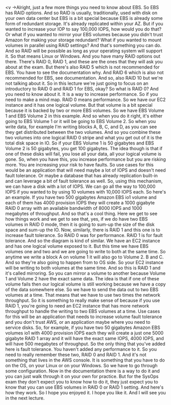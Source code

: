 
<v ->Alright, just a few more things</v>
you need to know about EBS.
So EBS has RAID options.
And so RAID is usually, traditionally,
used with disk on your own data center
but EBS is a bit special because
EBS is already some form of redundant storage.
It's already replicated within your AZ.
But if you wanted to increase your IOP
to say 100,000 IOPS, how would you do that?
Or what if you wanted to mirror your EBS volumes
because you didn't trust Amazon
for making your storage redundant?
What if you wanted to mount volumes
in parallel using RAID settings?
And that's something you can do.
And so RAID will be possible as long as
your operating system will support it.
So that means Linux or Windows.
And you have many RAID options out there.
There's RAID 0, RAID 1, and these are the ones
that they will ask you about at the exam.
But there's also RAID 5 which is not recommended for EBS.
You have to see the documentation why.
And RAID 6 which is also not recommended
for EBS, see documentation.
And so, also RAID 10 but we're not talking about it.
So in this lecture we're just going to focus
on an introductory to RAID 0 and RAID 1 for EBS, okay?
So what is RAID 0?
And you need to know about it.
It is a way to increase performance.
So if you need to make a mind map.
RAID 0 means performance.
So we have our EC2 instance and it has one logical volume.
But that volume is a bit special
because it is backed by two or more EBS volumes.
So we have EBS Volume 1 and EBS Volume 2 in this example.
And so when you do it right, it's either going to
EBS Volume 1 or it will be going to EBS Volume 2.
So when you write data, for example
I'm writing blocks A, B, C, and D,
as you can see they get distributed between the two volumes.
And so you combine these two volumes
into one logical RAID 0 stripe
and what you get out of it is the total disk space in IO.
So if your EBS Volume 1 is 50 gigabytes
and EBS Volume 2 is 50 gigabytes, you get 100 gigabytes.
The idea though is that if one of these disks will fail,
you lose all your data, all your logical volume is gone.
So, when you have this, you increase performance
but you are risking more.
You are increasing your risk to have faults.
So use cases for this would be
an application that will need maybe
a lot of IOPS and doesn't need fault tolerance.
Or maybe a database that has already replication built-in
and can leverage a bit of fault tolerance as well.
So, using this mechanism,
we can have a disk with a lot of IOPS.
We can go all the way to 100,000 IOPS
if you wanted to by using 10 volumes with 10,000 IOPS each.
So here's an example.
If you have two 500 gigabytes Amazon EBS io1 volume
and each of them has 4000 provision IOPS
they will create a 1000 gigabyte RAID 0 array
with an available bandwidth of 8000 IOPS
and 1000 megabytes of throughput.
And so that's a cool thing.
Here we get to see how things work
and we get to see that, yes,
if we do have two EBS volumes in RAID 0 mode,
then it is going to sum-up the size
of the disk space and sum-up the IO.
Now, similarly, there is RAID 1
and this one is to increase fault tolerance.
So RAID 0 was for performance.
RAID 1 is for fault tolerance.
And so the diagram is kind of similar.
We have an EC2 instance
and has one logical volume exposed to it.
But this time we have EBS volumes one and two
and we are going to write to both at the same time.
So anytime we write a block A on volume 1
it will also go to Volume 2.
B and C.
And so they're also going to happen from to OS side.
So your EC2 instance will be writing
to both volumes at the same time.
And so this is RAID 1 and it's called mirroring.
So you can mirror a volume to another
because Volume 1 and Volume 2 have the exact same data.
The idea is that if one of these volume fails
then our logical volume is still working
because we have a copy of the data somewhere else.
So we have to send the data out
to two EBS volumes at a time.
That means that we have to use
two times the network throughput.
So it is something to really make sense of
because if you use RAID 1,
you're going to need an EC2 instance
that has more network throughput to handle
the writing to two EBS volumes at a time.
Use cases for this will be an application
that needs to increase volume fault tolerance
and you don't trust AWS,
or an application maybe where you need to service disks.
So, for example, if you have
two 50 gigabytes Amazon EBS volumes io1
with 4000 provision IOPS each
they will create a
just one 5000 gigabyte RAID 1 array
and it will have the exact same IOPS, 4000 IOPS,
and will have 500 megabytes of throughput.
So the only thing that you've added here is fault tolerance.
You haven't added any performance to it.
So you need to really remember these two, RAID 0 and RAID 1.
And it's not something that lives in the AWS console.
It is something that you have to do on the OS,
on your Linux or on your Windows.
So we have to go through some configuration.
Now in the documentation there is a way to do it
and you can just walk through it on your own for practice.
But for the SysOps exam they don't expect you
to know how to do it, they just expect you
to know that you can use EBS volumes
in RAID 0 or RAID 1 setting.
And here's how they work.
So I hope you enjoyed it.
I hope you like it.
And I will see you in the next lecture.